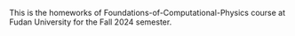 This is the homeworks of Foundations-of-Computational-Physics course at Fudan University for the Fall 2024 semester.
